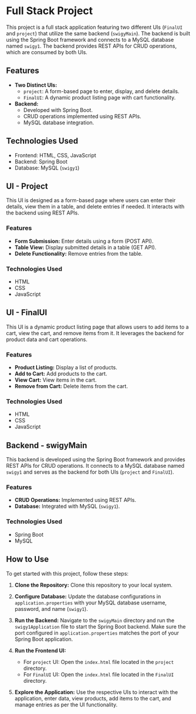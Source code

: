 # Full Stack Project

This project is a full stack application featuring two different UIs (`FinalUI` and `project`) that utilize the same backend (`swigyMain`). The backend is built using the Spring Boot framework and connects to a MySQL database named `swigy1`. The backend provides REST APIs for CRUD operations, which are consumed by both UIs.

## Features
- **Two Distinct UIs:** 
  - `project`: A form-based page to enter, display, and delete details.
  - `FinalUI`: A dynamic product listing page with cart functionality.
- **Backend:**
  - Developed with Spring Boot.
  - CRUD operations implemented using REST APIs.
  - MySQL database integration.

## Technologies Used
- Frontend: HTML, CSS, JavaScript
- Backend: Spring Boot
- Database: MySQL (`swigy1`)

## UI - Project

This UI is designed as a form-based page where users can enter their details, view them in a table, and delete entries if needed. It interacts with the backend using REST APIs.

### Features
- **Form Submission:** Enter details using a form (POST API).
- **Table View:** Display submitted details in a table (GET API).
- **Delete Functionality:** Remove entries from the table.

### Technologies Used
- HTML
- CSS
- JavaScript

## UI - FinalUI

This UI is a dynamic product listing page that allows users to add items to a cart, view the cart, and remove items from it. It leverages the backend for product data and cart operations.

### Features
- **Product Listing:** Display a list of products.
- **Add to Cart:** Add products to the cart.
- **View Cart:** View items in the cart.
- **Remove from Cart:** Delete items from the cart.

### Technologies Used
- HTML
- CSS
- JavaScript

## Backend - swigyMain

This backend is developed using the Spring Boot framework and provides REST APIs for CRUD operations. It connects to a MySQL database named `swigy1` and serves as the backend for both UIs (`project` and `FinalUI`).

### Features
- **CRUD Operations:** Implemented using REST APIs.
- **Database:** Integrated with MySQL (`swigy1`).

### Technologies Used
- Spring Boot
- MySQL

## How to Use

To get started with this project, follow these steps:

1. **Clone the Repository:** Clone this repository to your local system.
   
2. **Configure Database:** Update the database configurations in `application.properties` with your MySQL database username, password, and name (`swigy1`).
   
3. **Run the Backend:** Navigate to the `swigyMain` directory and run the `swigy1Application` file to start the Spring Boot backend. Make sure the port configured in `application.properties` matches the port of your Spring Boot application.
   
4. **Run the Frontend UI:** 
   - For `project` UI: Open the `index.html` file located in the `project` directory.
   - For `FinalUI` UI: Open the `index.html` file located in the `FinalUI` directory.
   
5. **Explore the Application:** Use the respective UIs to interact with the application, enter data, view products, add items to the cart, and manage entries as per the UI functionality.
